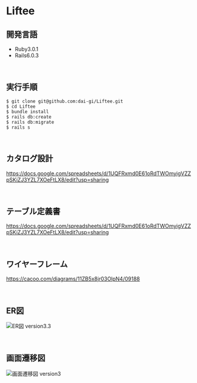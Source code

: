 # Liftee

## 開発言語

- Ruby3.0.1
- Rails6.0.3

<br>

## 実行手順

```plain text
$ git clone git@github.com:dai-gi/Liftee.git
$ cd Liftee
$ bundle install
$ rails db:create
$ rails db:migrate
$ rails s
```

<br>

## カタログ設計

https://docs.google.com/spreadsheets/d/1UQFRxmd0E61oRdTWOmyigVZZpSKiZJ3YZL7XOeFtLX8/edit?usp=sharing

<br>

## テーブル定義書

https://docs.google.com/spreadsheets/d/1UQFRxmd0E61oRdTWOmyigVZZpSKiZJ3YZL7XOeFtLX8/edit?usp=sharing

<br>

## ワイヤーフレーム

https://cacoo.com/diagrams/11ZB5x8jr03OlpN4/09188

<br>

## ER図

![ER図 version3.3](https://user-images.githubusercontent.com/59759668/223550860-f5474a51-7e0c-4ba6-a961-f0d6dde41cc1.png)

<br>

## 画面遷移図

![画面遷移図 version3](https://user-images.githubusercontent.com/59759668/222965832-3f89abcb-bdd4-4a64-8072-6fea952051a1.png)